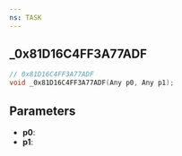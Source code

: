 ```yaml
---
ns: TASK
---
```

## _0x81D16C4FF3A77ADF

```c
// 0x81D16C4FF3A77ADF
void _0x81D16C4FF3A77ADF(Any p0, Any p1);
```

## Parameters
* **p0**:
* **p1**:
